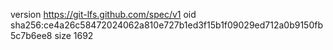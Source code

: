 version https://git-lfs.github.com/spec/v1
oid sha256:ce4a26c58472024062a810e727b1ed3f15b1f09029ed712a0b9150fb5c7b6ee8
size 1692
